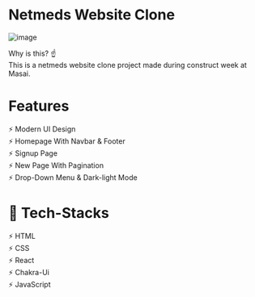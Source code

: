 # Netmeds Website Clone

![image](https://user-images.githubusercontent.com/91751062/191100923-4a836dd9-14ba-4b5e-9562-0058ef2d769a.png)


Why is this? ☝️
</br>
This is a netmeds website clone project made during construct week at Masai.
</br>



# Features

⚡️ Modern UI Design
</br>
⚡️ Homepage With Navbar & Footer
</br>
⚡️ Signup Page
</br>
⚡️ New Page With Pagination
</br>
⚡️ Drop-Down Menu & Dark-light Mode
</br>


# 🎯 Tech-Stacks

⚡️ HTML
</br>
⚡️ CSS
</br>
⚡️ React
</br>
⚡️ Chakra-Ui
</br>
⚡️ JavaScript
</br>
